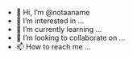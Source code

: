 - 👋 Hi, I’m @notaaname
- 👀 I’m interested in ...
- 🌱 I’m currently learning ...
- 💞️ I’m looking to collaborate on ...
- 📫 How to reach me ...

<!---
notaaname/notaaname is a ✨ special ✨ repository because its `README.md` (this file) appears on your GitHub profile.
You can click the Preview link to take a look at your changes.
--->

